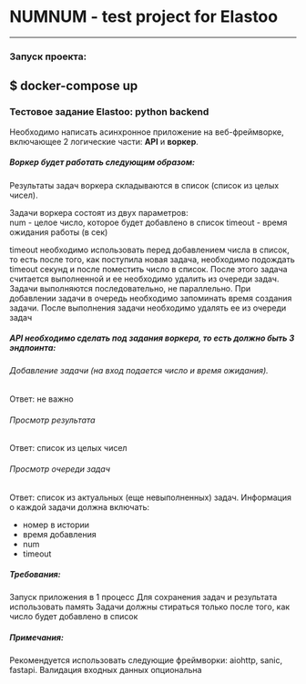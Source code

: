# NUMNUM - test project for Elastoo
---
### Запуск проекта:
$ docker-compose up
---
### Тестовое задание Elastoo: python backend 

Необходимо написать асинхронное приложение на веб-фреймворке, включающее 2 логические части: **API** и **воркер**. 

##### Воркер будет работать следующим образом: 
Результаты задач воркера складываются в список (список из целых чисел). 

Задачи воркера состоят из двух параметров: 	
    num - целое число, которое будет добавлено в список
    timeout - время ожидания работы (в сек) 

timeout необходимо использовать перед добавлением числа в список, то есть после того, как поступила новая задача, необходимо подождать timeout секунд и после поместить число в список. После этого задача считается выполненной и ее необходимо удалить из очереди задач. 
Задачи выполняются последовательно, не параллельно. При добавлении задачи в очередь необходимо запоминать время создания задачи. После выполнения задачи необходимо удалять ее из очереди задач

##### API необходимо сделать под задания воркера, то есть должно быть 3 эндпоинта:

###### Добавление задачи (на вход подается число и время ожидания). 
Ответ: не важно

###### Просмотр результата
Ответ: список из целых чисел

###### Просмотр очереди задач
Ответ: список из актуальных (еще невыполненных) задач. 
Информация о каждой задачи должна включать: 
- номер в истории
- время добавления
- num
- timeout

##### Требования: 
Запуск приложения в 1 процесс
Для сохранения задач и результата использовать память
Задачи должны стираться только после того, как число будет добавлено в список

##### Примечания: 
Рекомендуется использовать следующие фреймворки: aiohttp, sanic, fastapi.
Валидация входных данных опциональна

